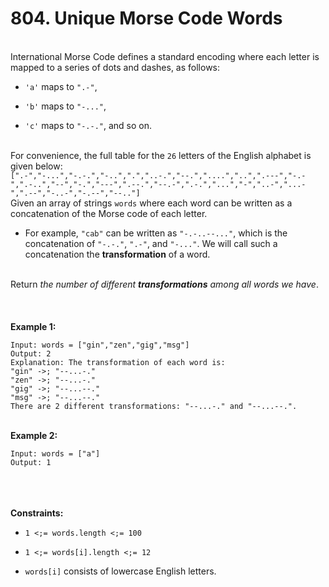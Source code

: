 # 804. Unique Morse Code Words

<br />International Morse Code defines a standard encoding where each letter is mapped to a series of dots and dashes, as follows:<br />

* `'a'` maps to `".-"`,

* `'b'` maps to `"-..."`,

* `'c'` maps to `"-.-."`, and so on.


<br />For convenience, the full table for the `26` letters of the English alphabet is given below:<br />
```[".-","-...","-.-.","-..",".","..-.","--.","....","..",".---","-.-",".-..","--","-.","---",".--.","--.-",".-.","...","-","..-","...-",".--","-..-","-.--","--.."]```
<br />Given an array of strings `words` where each word can be written as a concatenation of the Morse code of each letter.<br />

* For example, `"cab"` can be written as `"-.-..--..."`, which is the concatenation of `"-.-."`, `".-"`, and `"-..."`. We will call such a concatenation the **transformation** of a word.


<br />Return <em>the number of different **transformations** among all words we have</em>.<br />
<br /> <br />
<br />**Example 1:**<br />
```
Input: words = ["gin","zen","gig","msg"]
Output: 2
Explanation: The transformation of each word is:
"gin" ->; "--...-."
"zen" ->; "--...-."
"gig" ->; "--...--."
"msg" ->; "--...--."
There are 2 different transformations: "--...-." and "--...--.".
```
<br />**Example 2:**<br />
```
Input: words = ["a"]
Output: 1
```
<br /> <br />
<br />**Constraints:**<br />

* `1 <;= words.length <;= 100`

* `1 <;= words[i].length <;= 12`

* `words[i]` consists of lowercase English letters.